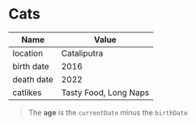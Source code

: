 <!--
  Once a upon a time...
-->

# Cats

| Name       | Value                 |
| ---------- | --------------------- |
| location   | Cataliputra           |
| birth date | 2016                  |
| death date | 2022                  |
| catlikes   | Tasty Food, Long Naps |

<!-- ...There was a guy named Vlad -->

> The **age** is the `currentDate` minus the `birthDate`
